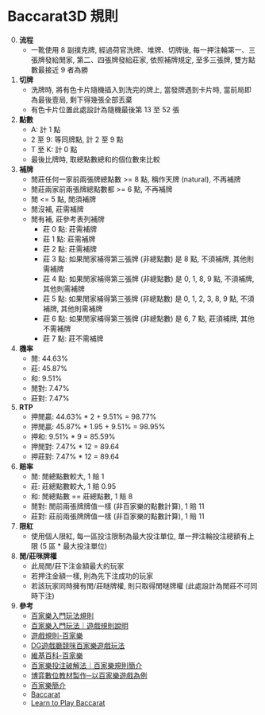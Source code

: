 Baccarat3D 規則
=========================
0. **流程**
	- 一靴使用 8 副撲克牌, 經過荷官洗牌、堆牌、切牌後, 每一押注輪第一、三張牌發給閒家, 第二、四張牌發給莊家, 依照補牌規定, 至多三張牌, 雙方點數最接近 9 者為勝
0. **切牌**
	- 洗牌時, 將有色卡片隨機插入到洗完的牌上, 當發牌遇到卡片時, 當前局即為最後壹局, 剩下得幾張全部丟棄
	- 有色卡片位置此處設計為隨機最後第 13 至 52 張
0. **點數**
	- A: 計 1 點
	- 2 至 9: 等同牌點, 計 2 至 9 點
	- T 至 K: 計 0 點
	- 最後比牌時, 取總點數總和的個位數來比較
0. **補牌**
	- 閒莊任何一家前兩張牌總點數 >= 8 點, 稱作天牌 (natural), 不再補牌
	- 閒莊兩家前兩張牌總點數都 >= 6 點, 不再補牌
	- 閒 <= 5 點, 閒須補牌
	- 閒沒補, 莊需補牌
	- 閒有補, 莊參考表列補牌
		- 莊 0 點: 莊需補牌
		- 莊 1 點: 莊需補牌
		- 莊 2 點: 莊需補牌
		- 莊 3 點: 如果閒家補得第三張牌 (非總點數) 是 8 點, 不須補牌, 其他則需補牌
		- 莊 4 點: 如果閒家補得第三張牌 (非總點數) 是 0, 1, 8, 9 點, 不須補牌, 其他則需補牌
		- 莊 5 點: 如果閒家補得第三張牌 (非總點數) 是 0, 1, 2, 3, 8, 9 點, 不須補牌, 其他則需補牌
		- 莊 6 點: 如果閒家補得第三張牌 (非總點數) 是 6, 7 點, 莊須補牌, 其他不需補牌
		- 莊 7 點: 莊不需補牌
0. **機率**
	- 閒: 44.63%
	- 莊: 45.87%
	- 和: 9.51%
	- 閒對: 7.47%
	- 莊對: 7.47%
0. **RTP**
	- 押閒贏: 44.63% * 2 + 9.51% = 98.77%
	- 押閒贏: 45.87% * 1.95 + 9.51% = 98.95%
	- 押和: 9.51% * 9 = 85.59%
	- 押閒對: 7.47% * 12 = 89.64
	- 押莊對: 7.47% * 12 = 89.64
0. **賠率**
	- 閒: 閒總點數較大, 1 賠 1
	- 莊: 莊總點數較大, 1 賠 0.95
	- 和: 閒總點數 == 莊總點數, 1 賠 8
	- 閒對: 閒前兩張牌牌值一樣 (非百家樂的點數計算), 1 賠 11
	- 莊對: 莊前兩張牌牌值一樣 (非百家樂的點數計算), 1 賠 11
0. **限紅**
	- 使用個人限紅, 每一區投注限制為最大投注單位, 單一押注輪投注總額有上限 (5 區 * 最大投注單位)
0. **閒/莊咪牌權**
	- 此局閒/莊下注金額最大的玩家
	- 若押注金額一樣, 則為先下注成功的玩家
	- 若該玩家同時擁有閒/莊瞇牌權, 則只取得閒瞇牌權 (此處設計為閒莊不可同時下注)
0. **參考**
	- [百家樂入門玩法規則](http://百家樂必玩.com/%E7%99%BE%E5%AE%B6%E6%A8%82%E5%85%A5%E9%96%80%E7%8E%A9%E6%B3%95%E8%A6%8F%E5%89%87/)
	- [百家樂入門玩法｜遊戲規則說明](https://7pk00.com/%E7%99%BE%E5%AE%B6%E6%A8%82%E9%81%8A%E6%88%B2%E8%A6%8F%E5%89%87%E8%AA%AA%E6%98%8E/)
	- [遊戲規則-百家樂](http://www.abgres.net/gaming-web-site/html/rule/baccarat/tw.html)
	- [DG遊戲廳競咪百家樂遊戲玩法](https://7pk00.com/dg%E9%81%8A%E6%88%B2%E5%BB%B3%E7%AB%B6%E5%92%AA%E7%99%BE%E5%AE%B6%E6%A8%82%E9%81%8A%E6%88%B2%E7%8E%A9%E6%B3%95/)
	- [維基百科-百家樂](https://zh.wikipedia.org/wiki/%E7%99%BE%E5%AE%B6%E6%A8%82)
	- [百家樂投注破解法｜百家樂規則簡介](https://7pk00.com/%E7%99%BE%E5%AE%B6%E6%A8%82%E6%8A%95%E6%B3%A8%E7%A0%B4%E8%A7%A3%E6%B3%95%EF%BD%9C%E7%99%BE%E5%AE%B6%E6%A8%82%E8%A6%8F%E5%89%87%E7%B0%A1%E4%BB%8B/)
	- [博弈數位教材製作─以百家樂遊戲為例](http://ir.hust.edu.tw/bitstream/310993100/5637/1/%E7%99%BE%E5%AE%B6%E6%A8%82%E6%9B%B8%E9%9D%A2-61-1%20(3).pdf)
	- [百家樂簡介](http://www.duchang888.com/introduce.htm)
	- [Baccarat](https://www.britannica.com/topic/baccarat-card-game)
	- [Learn to Play Baccarat](https://www.star.com.au/sydney/casino/table-games/baccarat)






















